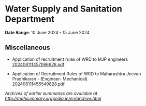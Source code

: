 # Water Supply and Sanitation Department

**Date Range**: 10 June 2024 - 15 June 2024


## Miscellaneous
- Application of recruitment rules of WRD to MJP engineers\
  [202406111457066628.pdf](https://gr.maharashtra.gov.in/Site/Upload/Government%20Resolutions/English/202406111457066628.pdf)

- Application of Recruitment Rules  of WRD to Maharashtra Jeevan Pradhikaran - (Engineer- Mechanical)\
  [202406111456549828.pdf](https://gr.maharashtra.gov.in/Site/Upload/Government%20Resolutions/English/202406111456549828.pdf)


*Archives of earlier summaries are available at http://mahsummary.orgpedia.in/en/archive.html*
